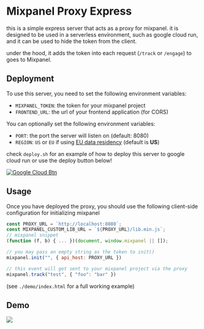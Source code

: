 # Mixpanel Proxy Express
this is a simple express server that acts as a proxy for mixpanel. it is designed to be used in a serverless environment, such as google cloud run, and it can be used to hide the token from the client.

under the hood, it adds the token into each request (`/track` or `/engage`) to goes to Mixpanel.

## Deployment
To use this server, you need to set the following environment variables:
- `MIXPANEL_TOKEN`: the token for your mixpanel project
- `FRONTEND_URL`: the url of your frontend application (for CORS)

You can optionally set the following environment variables:
- `PORT`: the port the server will listen on (default: 8080)
- `REGION`: `US` or `EU` if using [EU data residency](https://docs.mixpanel.com/docs/privacy/eu-residency) (default is **US**)

check `deploy.sh` for an example of how to deploy this server to google cloud run or use the deploy button below!


[Google Cloud Btn]: https://binbashbanana.github.io/deploy-buttons/buttons/remade/googlecloud.svg
[Google Cloud Deploy]: https://deploy.cloud.run?git_repo=https://github.com/ak--47/mp-express-proxy


[![Google Cloud Btn]][Google Cloud Deploy]



## Usage

Once you have deployed the proxy, you should use the following client-side configuration for initializing mixpanel

```javascript
const PROXY_URL = `http://localhost:8080`;
const MIXPANEL_CUSTOM_LIB_URL = `${PROXY_URL}/lib.min.js`;
// mixpanel snippet
(function (f, b) { ... })(document, window.mixpanel || []);

// you may pass an empty string as the token to init() 
mixpanel.init("", {	api_host: PROXY_URL })

// this event will get sent to your mixpanel project via the proxy
mixpanel.track("test", { "foo": "bar" })
```
(see `./demo/index.html` for a full working example)


## Demo


<a href="https://www.loom.com/share/fc0acf9214e34165958acdbbf4eeef1c?sid=07d6101d-5924-4ea9-80c2-d780fee2111f"><img src="https://aktunes.neocities.org/token%20hide.png"></a>